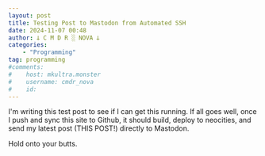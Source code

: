 ```yaml
---
layout: post
title: Testing Post to Mastodon from Automated SSH
date: 2024-11-07 00:48
author: 𐕣 C M D R ░ NOVA 𐕣
categories:
    - "Programming"
tag: programming
#comments:
#    host: mkultra.monster
#    username: cmdr_nova
#    id: 
---
```

I'm writing this test post to see if I can get this running. If all goes well, once I push and sync this site to Github, it should build, deploy to neocities, and send my latest post (THIS POST!) directly to Mastodon.

Hold onto your butts.
